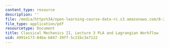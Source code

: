 ```yaml
---
content_type: resource
description: ''
file: /media/https%3A/open-learning-course-data-rc.s3.amazonaws.com/8-223-classical-mechanics-ii-january-iap-2017/4991e17384bab84739ff5c21bc3e7122_MIT8_223IAP17_Lec3.pdf
file_type: application/pdf
resourcetype: Document
title: Classical Mechanics II, Lecture 3 PLA and Lagrangian Workflow
uid: 4991e173-84ba-b847-39ff-5c21bc3e7122
---
```

